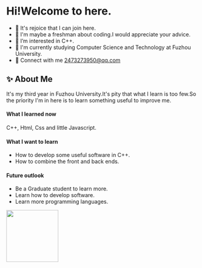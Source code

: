 # Hi!Welcome to here.

- 👋 It's rejoice that I can join here.
- 🔭 I'm maybe a freshman about coding.I would appreciate your advice.
- 👀 I’m interested in C++.
- 🌱 I'm currently studying Computer Science and Technology at Fuzhou University.
- 💬 Connect with me 2473273950@qq.com

## ✨  About Me
It's my third year in Fuzhou University.It's pity that what I learn is too few.So the priority I'm in here is to learn something useful to improve me.

#### What I learned now
C++, Html, Css and little Javascript.

#### What I want to learn
- How to develop some useful software in C++.
- How to combine the front and back ends.

#### Future outlook
- Be a Graduate student to learn more.
- Learn how to develop software.
- Learn more programming languages.


<div align="left"> <img height="137px" src="https://github-readme-stats.vercel.app/api?username=sun0225SUN&hide_title=true&hide_border=true&show_icons=trueline_height=21&text_color=000&icon_color=000&bg_color=0,ea6161,ffc64d,fffc4d,52fa5a&theme=graywhite" /> </div>


<!---
luckzhp/luckzhp is a ✨ special ✨ repository because its `README.md` (this file) appears on your GitHub profile.
You can click the Preview link to take a look at your changes.
--->
